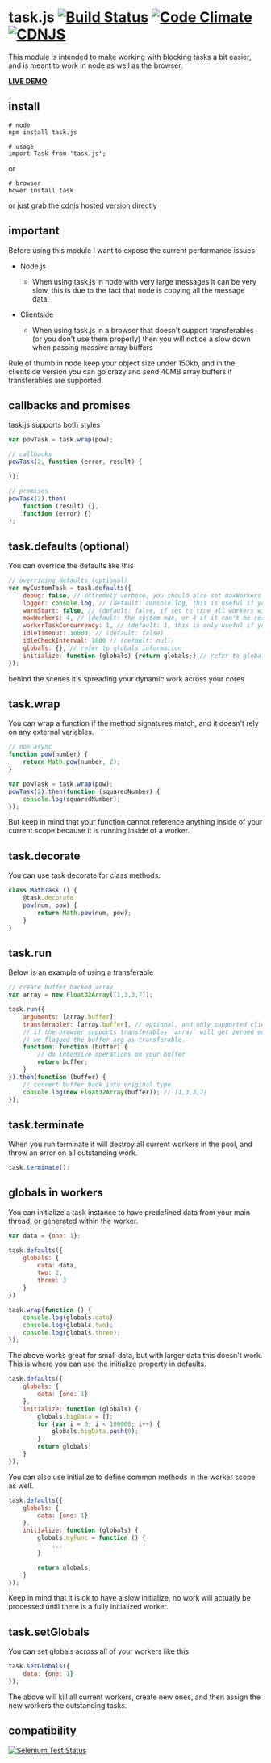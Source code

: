 # task.js [![Build Status](https://img.shields.io/travis/icodeforlove/task.js.svg?branch=master)](https://travis-ci.org/icodeforlove/task.js) [![Code Climate](https://img.shields.io/codeclimate/github/icodeforlove/task.js.svg)](https://codeclimate.com/github/icodeforlove/task.js) [![CDNJS](https://img.shields.io/cdnjs/v/task.js.svg)](https://cdnjs.com/libraries/task.js)
This module is intended to make working with blocking tasks a bit easier, and is meant to work in node as well as the browser.

**[LIVE DEMO](http://s.codepen.io/icodeforlove/debug/ZOjBBB)**

## install

```
# node
npm install task.js

# usage
import Task from 'task.js';
```


or

```
# browser
bower install task
```

or just grab the [cdnjs hosted version](https://cdnjs.com/libraries/task.js) directly

## important

Before using this module I want to expose the current performance issues

- Node.js

	- When using task.js in node with very large messages it can be very slow, this is due to the fact that node is copying all the message data.

- Clientside
	- When using task.js in a browser that doesn't support transferables (or you don't use them properly) then you will notice a slow down when passing massive array buffers

Rule of thumb in node keep your object size under 150kb, and in the clientside version you can go crazy and send 40MB array buffers if transferables are supported.

## callbacks and promises

task.js supports both styles

```javascript
var powTask = task.wrap(pow);

// callbacks
powTask(2, function (error, result) {

});

// promises
powTask(2).then(
	function (result) {},
	function (error) {}
);
```

## task.defaults (optional)

You can override the defaults like this

```javascript
// overriding defaults (optional)
var myCustomTask = task.defaults({
	debug: false, // extremely verbose, you should also set maxWorkers to 1
	logger: console.log, // (default: console.log, this is useful if you want to parse all log messages)
	warmStart: false, // (default: false, if set to true all workers will be initialized instantly)
	maxWorkers: 4, // (default: the system max, or 4 if it can't be resolved)
	workerTaskConcurrency: 1, // (default: 1, this is only useful if you are only using async tasks/work)
	idleTimeout: 10000, // (default: false)
	idleCheckInterval: 1000 // (default: null)
	globals: {}, // refer to globals information
	initialize: function (globals) {return globals;} // refer to globals information
});
```

behind the scenes it's spreading your dynamic work across your cores

## task.wrap

You can wrap a function if the method signatures match, and it doesn't rely on any external variables.

```javascript
// non async
function pow(number) {
	return Math.pow(number, 2);
}

var powTask = task.wrap(pow);
powTask(2).then(function (squaredNumber) {
	console.log(squaredNumber);
});
```

But keep in mind that your function cannot reference anything inside of your current scope because it is running inside of a worker.

## task.decorate

You can use task decorate for class methods.

```javascript
class MathTask () {
	@task.decorate
	pow(num, pow) {
		return Math.pow(num, pow);
	}
}
```

## task.run

Below is an example of using a transferable

```javascript
// create buffer backed array
var array = new Float32Array([1,3,3,7]);

task.run({
    arguments: [array.buffer],
    transferables: [array.buffer], // optional, and only supported client-side
    // if the browser supports transferables `array` will get zeroed out because 
    // we flagged the buffer arg as transferable.
    function: function (buffer) {
    	// do intensive operations on your buffer
        return buffer;
    }
}).then(function (buffer) {
    // convert buffer back into original type
    console.log(new Float32Array(buffer)); // [1,3,3,7]
});
```

## task.terminate

When you run terminate it will destroy all current workers in the pool, and throw an error on all outstanding work.

```javascript
task.terminate();
```

## globals in workers

You can initialize a task instance to have predefined data from your main thread, or generated within the worker.

```javascript
var data = {one: 1};

task.defaults({
	globals: {
		data: data,
		two: 2,
		three: 3
	}
})

task.wrap(function () {
	console.log(globals.data);
	console.log(globals.two);
	console.log(globals.three);
});
```

The above works great for small data, but with larger data this doesn't work. This is where you can use the initialize property in defaults.

```javascript
task.defaults({
	globals: {
		data: {one: 1}
	},
	initialize: function (globals) {
		globals.bigData = [];
		for (var i = 0; i < 100000; i++) {
			globals.bigData.push(0);
		}
		return globals;
	}
});
```

You can also use initialize to define common methods in the worker scope as well.

```javascript
task.defaults({
	globals: {
		data: {one: 1}
	},
	initialize: function (globals) {
		globals.myFunc = function () {
			...
		}

		return globals;
	}
});
```

Keep in mind that it is ok to have a slow initialize, no work will actually be processed until there is a fully initialized worker.

## task.setGlobals

You can set globals across all of your workers like this

```javascript
task.setGlobals({
	data: {one: 1}
});
```

The above will kill all current workers, create new ones, and then assign the new workers the outstanding tasks.

## compatibility

[![Selenium Test Status](https://saucelabs.com/browser-matrix/task-js.svg)](https://saucelabs.com/u/task-js)
